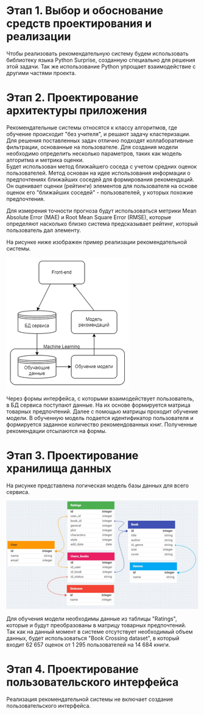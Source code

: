 # Этап 1. Выбор и обоснование средств проектирования и реализации  

Чтобы реализовать рекомендательную систему будем использовать библиотеку языка Python Surprise, созданную специально для решения этой задачи. Так же использование Python упрощает взаимодействие с другими частями проекта.

# Этап 2. Проектирование архитектуры приложения  

Рекомендательные системы относятся к классу алгоритмов, где обучение происходит "без учителя", и решают задачу кластеризации.  
Для решения поставленных задач отлично подходят коллаборативные фильтрации, основанные на пользователе. 
Для создания модели необходимо определить несколько параметров, таких как модель алгоритма и метрика оценки.  
Будет использован метод ближайшего соседа с учетом средних оценок пользователей. Метод основан на идее использования информации о предпочтениях ближайших соседей для формирования рекомендаций. Он оценивает оценки (рейтинги) элементов для пользователя на основе оценок его "ближайших соседей" - пользователей, у которых похожие предпочтения.

Для измерения точности прогноза будут использоваться метрики Mean Absolute Error (MAE) и Root Mean Square Error (RMSE), которые определяют насколько близко система предсказывает рейтинг, который пользователь дал элементу.

На рисунке ниже изображен пример реализации рекомендательной системы.  

![Архитектура сервиса](https://github.com/malivasileva/book-recommendation/blob/main/Анализ/img/architecture.png)

Через формы интерфейса, с которыми взаимодействует пользователь, в БД сервиса поступают данные. На их основе формируется матрица товарных предпочтений. Далее с помощью матрицы проходит обучение модели. В обученную модель подается идентификатор пользователя и формируется заданное количество рекомендованных книг. Полученные рекомендации отсылаются на формы. 

# Этап 3. Проектирование хранилища данных  

На рисунке представлена логическая модель базы данных для всего сервиса. 

![Логическая модель БД](https://github.com/malivasileva/book-recommendation/blob/main/Анализ/img/db_model.jpg)

Для обучения модели необходимы данные из таблицы "Ratings", которые и будут преобразованы в матрицу товарных предпочтений.  
Так как на данный момент в системе отсутствует необходимый объем данных, будет использоваться "Book Crossing dataset", в который входит 62 657 оценок от 1 295 пользователей на 14 684 книги. 

# Этап 4. Проектирование пользовательского интерфейса  

Реализация рекомендательной системы не включает создание пользовательского интерфейса.
